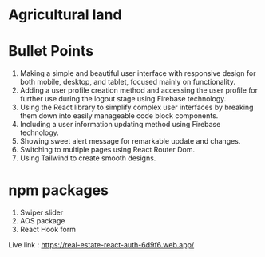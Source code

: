 # Agricultural land

# Bullet Points 
1. Making a simple and beautiful user interface with responsive design for both mobile, desktop, and tablet, focused mainly on functionality.
2. Adding a user profile creation method and accessing the user profile for further use during the logout stage using Firebase technology.
3. Using the React library to simplify complex user interfaces by breaking them down into easily manageable code block components.
4. Including a user information updating method using Firebase technology.
5. Showing sweet alert message for remarkable update and changes.
6. Switching to multiple pages using React Router Dom.
7. Using Tailwind to create smooth designs.

# npm packages
1. Swiper slider
2. AOS package
3. React Hook form

Live link : https://real-estate-react-auth-6d9f6.web.app/
